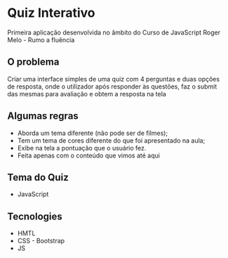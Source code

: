 # Quiz Interativo

Primeira aplicação desenvolvida no âmbito do Curso de JavaScript Roger Melo - Rumo a fluência

## O problema
Criar uma interface simples de uma quiz com 4 perguntas e duas opções de resposta, onde o utilizador após responder às questões, faz o submit das mesmas para avaliação e obtem a resposta na tela

## Algumas regras
 - Aborda um tema diferente (não pode ser de filmes);
 - Tem um tema de cores diferente do que foi apresentado na aula;
 - Exibe na tela a pontuação que o usuário fez.
 - Feita apenas com o conteúdo que vimos até aqui

## Tema do Quiz 
 - JavaScript

## Tecnologies
 - HMTL
 - CSS - Bootstrap
 - JS
